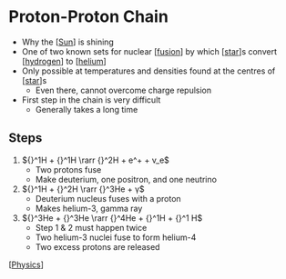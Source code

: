 # Proton-Proton Chain

- Why the [[Sun]] is shining
- One of two known sets for nuclear [[fusion]] by which [[star]]s convert [[hydrogen]] to [[helium]]
- Only possible at temperatures and densities found at the centres of [[star]]s
  - Even there, cannot overcome charge repulsion
- First step in the chain is very difficult
  - Generally takes a long time

## Steps

1. ${}^1H + {}^1H \rarr {}^2H + e^+ + v_e$
   - Two protons fuse
   - Make deuterium, one positron, and one neutrino
2. ${}^1H + {}^2H \rarr {}^3He + γ$
   - Deuterium nucleus fuses with a proton
   - Makes helium-3, gamma ray
3. ${}^3He + {}^3He \rarr {}^4He + {}^1H + {}^1 H$
   - Step 1 & 2 must happen twice
   - Two helium-3 nuclei fuse to form helium-4
   - Two excess protons are released

[[Physics]]

[//begin]: # "Autogenerated link references for markdown compatibility"
[Sun]: sun "Sun"
[fusion]: fusion "Fusion"
[star]: star "Star"
[hydrogen]: hydrogen "Hydrogen"
[helium]: helium "Helium"
[Physics]: physics "Physics"
[//end]: # "Autogenerated link references"
